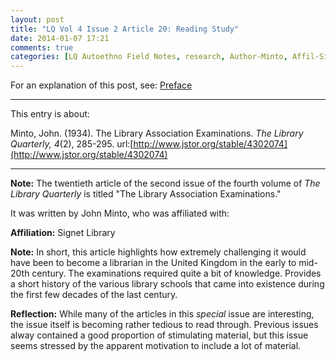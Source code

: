```yaml
---
layout: post
title: "LQ Vol 4 Issue 2 Article 20: Reading Study"
date: 2014-01-07 17:21
comments: true
categories: [LQ Autoethno Field Notes, research, Author-Minto, Affil-Signet Library]
---
```


For an explanation of this post, see:
[Preface](/blog/2013/08/14/lq-autoethnography-research-journal-preface/)

---

This entry is about:

Minto, John. (1934). The Library Association Examinations.
*The Library Quarterly, 4*(2), 285-295.
url:[http://www.jstor.org/stable/4302074](http://www.jstor.org/stable/4302074)

---

**Note:** The twentieth article of the second issue of the fourth
volume of *The Library Quarterly* is titled "The Library
Association Examinations."

It was written by John Minto, who was affiliated
with:

**Affiliation:** Signet Library

**Note:** In short, this article highlights how extremely
challenging it would have been to become a librarian in the United
Kingdom in the early to mid-20th century. The examinations
required quite a bit of knowledge. Provides a short history of the
various library schools that came into existence during the first
few decades of the last century.

**Reflection:** While many of the articles in this *special* issue
are interesting, the issue itself is becoming rather tedious to
read through. Previous issues alway contained a good proportion of
stimulating material, but this issue seems stressed by the
apparent motivation to include a lot of material.

